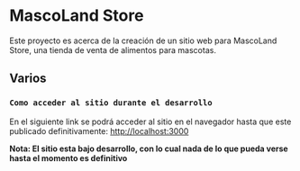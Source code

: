 # MascoLand Store

Este proyecto es acerca de la creación de un sitio web para MascoLand Store, una tienda de venta de alimentos para mascotas.

## Varios

### `Como acceder al sitio durante el desarrollo`

En el siguiente link se podrá acceder al sitio en el navegador hasta que este publicado definitivamente: [http://localhost:3000](http://localhost:3000)


**Nota: El sitio esta bajo desarrollo, con lo cual nada de lo que pueda verse hasta el momento es definitivo**

